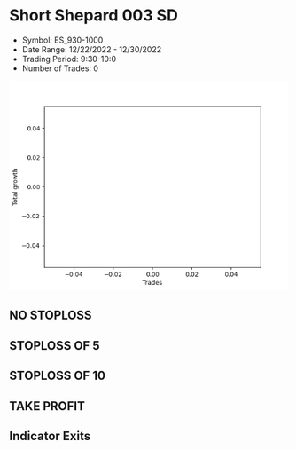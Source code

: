 # Short Shepard 003 SD 
- Symbol: ES_930-1000
- Date Range: 12/22/2022 - 12/30/2022
- Trading Period: 9:30-10:0
- Number of Trades: 0

![Plot](ShortShepard003SDES_930-1000.png)
## NO STOPLOSS














## STOPLOSS OF 5














## STOPLOSS OF 10














## TAKE PROFIT











## Indicator Exits


